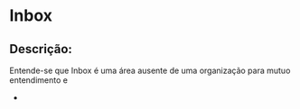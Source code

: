 # Inbox
## Descrição:
Entende-se que Inbox é uma área ausente de uma organização para mutuo entendimento e 

- 
